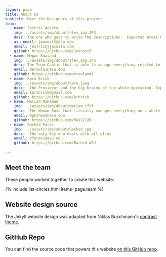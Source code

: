 ```yaml
---
layout: page
title: About Us
subtitle: Meet the Designers of this project
team:
  - name: Jestrii Acosta
    img: ../assets/img/about/alev_img.JPG
    desc: The one who gets to write the descriptions.  Expected Break Out Date: August 2022!
    asu email: jmacost5@asu.edu
    email: jestrii@jjacosta.com
    github: https://github.com/jmacost5
  - name: Megan Rowland
    img: ../assets/img/about/alev_img.JPG
    desc: The Team Captin that is able to manage everything related to the project
    email: merowla1@asu.edu
    github: https://github.com/mrowland1
  - name: Kara Brick
    img: ../assets/img/about/Kara.jpeg
    desc:  The President and the big brains of the whole operation. Expected Break Out Date: August 2022!
    email: karabrick@gmail.com
    github: https://github.com/krbrick
  - name: Mariam Mohamad
    img: ../assets/img/about/Mariam.jfif
    desc:  The Woman Boss that literally manages everything on a whole other time line. Expected Break Out Date: December 2022!
    email: mgmahmou@asu.edu
    github: https://github.com/Ma112120
  - name: Rached Fares
    img: ../assets/img/about/Rached.jpg
    desc:  The only Boy who deals with all of us
    email: rfares1@asu.edu
    github: https://github.com/Rached-ASU
    
---
```


## Meet the team

These people worked together to create this website.

{% include list-circles.html items=page.team %}

## Website design source

The Jekyll website design was adapted from Niklas Buschmann's [contrast theme](https://github.com/niklasbuschmann/contrast).

## GitHub Repo

You can find the source code that powers this website [on this GitHub repo](https://github.com/R-Class/cpp-528-template).

<!--- CSS for Circles --->

<style>

/* now starting CSS for circles down below */
.list-circles {
  text-align: center;

}

.list-circles-item {
  display: inline-block;
  width: 240px;
  vertical-align: top;
  margin: 0;
  padding: 20px;
}

/* make the background a bit brighter than the current dark gray (#282828) */
.list-circles-item:hover {
  background: #5e5e5e;
}

.list-circles-item .item-img {
  max-width: 200px;
  height: 200px;
  -webkit-border-radius: 50%;
  -moz-border-radius: 50%;
  border-radius: 50%;
  border: 1px solid #777;
}

.list-circles-item .item-desc {
  font-size: 16px;
}

.list-circles-item .item-links {
  margin-top: 5px;
}

.list-circles-item .item-link {
  margin:0 3px;
  color: #FFFFFF;
  text-decoration: none !important;
}

.list-circles-item .item-link:hover {
  color: #000000;
}

</style>
